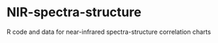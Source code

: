NIR-spectra-structure
=====================

R code and data for near-infrared spectra-structure correlation charts